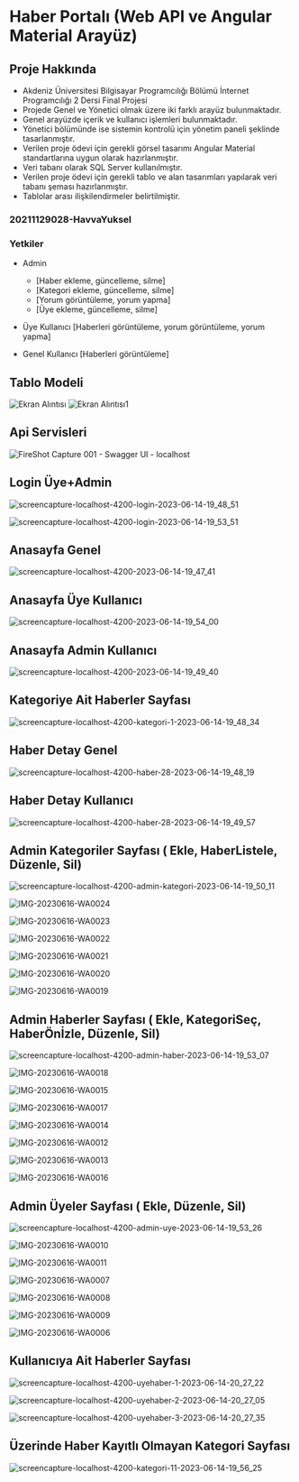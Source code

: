 # Haber Portalı (Web API ve Angular Material Arayüz)
## Proje Hakkında

- Akdeniz Üniversitesi Bilgisayar Programcılığı Bölümü İnternet Programcılığı 2 Dersi Final Projesi
- Projede Genel ve Yönetici olmak üzere iki farklı arayüz bulunmaktadır. 
- Genel arayüzde içerik ve kullanıcı işlemleri bulunmaktadır. 
- Yönetici bölümünde ise sistemin kontrolü için yönetim paneli şeklinde tasarlanmıştır.
- Verilen proje  ödevi  için  gerekli görsel  tasarımı Angular  Material standartlarına uygun  olarak hazırlanmıştır.
- Veri tabanı olarak SQL Server kullanılmıştır. 
- Verilen proje ödevi için gerekli tablo ve  alan  tasarımları  yapılarak  veri  tabanı  şeması  hazırlanmıştır.  
- Tablolar  arası ilişkilendirmeler  belirtilmiştir.


### 20211129028-HavvaYuksel

### Yetkiler
- Admin 
    * [Haber ekleme, güncelleme, silme]
    * [Kategori ekleme, güncelleme, silme]
    * [Yorum görüntüleme, yorum yapma]
    * [Üye ekleme, güncelleme, silme]

- Üye Kullanıcı [Haberleri görüntüleme, yorum görüntüleme, yorum yapma]

- Genel Kullanıcı [Haberleri görüntüleme]

## Tablo Modeli

![Ekran Alıntısı](https://user-images.githubusercontent.com/122538510/236784778-2a9af3e1-6324-4f54-b980-53faeb204133.PNG)
![Ekran Alıntısı1](https://user-images.githubusercontent.com/122538510/236784782-5b9b20af-99dc-425c-91ff-296578ee37c7.PNG)

## Api Servisleri

![FireShot Capture 001 - Swagger UI - localhost](https://user-images.githubusercontent.com/122538510/236784785-38a1482a-e86d-462d-9dca-b17ffea21a01.png)

## Login Üye+Admin

![screencapture-localhost-4200-login-2023-06-14-19_48_51](https://github.com/20211129028-HavvaYuksel/20211129028-HavvaYuksel_Final/assets/122538510/027bdbcd-4da7-4c5e-bf03-00630a83fabe)

![screencapture-localhost-4200-login-2023-06-14-19_53_51](https://github.com/20211129028-HavvaYuksel/20211129028-HavvaYuksel_Final/assets/122538510/cc035676-15ab-425e-92e4-094250cdaf43)

## Anasayfa Genel

![screencapture-localhost-4200-2023-06-14-19_47_41](https://github.com/20211129028-HavvaYuksel/20211129028-HavvaYuksel_Final/assets/122538510/c2c18557-f897-497b-8194-8208e5deb07a)

## Anasayfa Üye Kullanıcı

![screencapture-localhost-4200-2023-06-14-19_54_00](https://github.com/20211129028-HavvaYuksel/20211129028-HavvaYuksel_Final/assets/122538510/313e1d85-4e1d-496b-a505-e115f4e8e77a)

## Anasayfa Admin Kullanıcı

![screencapture-localhost-4200-2023-06-14-19_49_40](https://github.com/20211129028-HavvaYuksel/20211129028-HavvaYuksel_Final/assets/122538510/8a998b55-d751-43c0-a4e3-533643cd9c8c)

## Kategoriye Ait Haberler Sayfası

![screencapture-localhost-4200-kategori-1-2023-06-14-19_48_34](https://github.com/20211129028-HavvaYuksel/20211129028-HavvaYuksel_Final/assets/122538510/550e4b76-da3f-4bb8-9f52-e771e1ffa4d4)

## Haber Detay Genel

![screencapture-localhost-4200-haber-28-2023-06-14-19_48_19](https://github.com/20211129028-HavvaYuksel/20211129028-HavvaYuksel_Final/assets/122538510/2aa2850c-b3f5-40ba-81b0-523e3311d499)


## Haber Detay Kullanıcı

![screencapture-localhost-4200-haber-28-2023-06-14-19_49_57](https://github.com/20211129028-HavvaYuksel/20211129028-HavvaYuksel_Final/assets/122538510/bd4f72ac-57b8-4e85-aad3-7ed5079c04a9)


## Admin Kategoriler Sayfası ( Ekle, HaberListele, Düzenle, Sil)

![screencapture-localhost-4200-admin-kategori-2023-06-14-19_50_11](https://github.com/20211129028-HavvaYuksel/20211129028-HavvaYuksel_Final/assets/122538510/89cd8fff-98dd-4e41-86d6-e03209a574b4)

![IMG-20230616-WA0024](https://github.com/20211129028-HavvaYuksel/20211129028-HavvaYuksel_Final/assets/122538510/fa904475-f034-4a5f-9019-d8b0a7060b71)

![IMG-20230616-WA0023](https://github.com/20211129028-HavvaYuksel/20211129028-HavvaYuksel_Final/assets/122538510/cd6316c2-727b-45f5-bdf8-9796bf897462)

![IMG-20230616-WA0022](https://github.com/20211129028-HavvaYuksel/20211129028-HavvaYuksel_Final/assets/122538510/9bfaa710-c09a-4d80-8dd5-09bc9c2e4739)

![IMG-20230616-WA0021](https://github.com/20211129028-HavvaYuksel/20211129028-HavvaYuksel_Final/assets/122538510/79126800-501a-4f3f-b582-7314f3bf098f)

![IMG-20230616-WA0020](https://github.com/20211129028-HavvaYuksel/20211129028-HavvaYuksel_Final/assets/122538510/58a29611-41a9-4227-adf9-6e358c7e79c1)

![IMG-20230616-WA0019](https://github.com/20211129028-HavvaYuksel/20211129028-HavvaYuksel_Final/assets/122538510/8d5a2aae-443f-4675-bf42-1a15d7e753a6)


## Admin Haberler Sayfası ( Ekle, KategoriSeç, HaberÖnİzle, Düzenle, Sil)

![screencapture-localhost-4200-admin-haber-2023-06-14-19_53_07](https://github.com/20211129028-HavvaYuksel/20211129028-HavvaYuksel_Final/assets/122538510/1bc954c7-aba1-4ba9-86ba-5ab52423b3b5)

![IMG-20230616-WA0018](https://github.com/20211129028-HavvaYuksel/20211129028-HavvaYuksel_Final/assets/122538510/debdeecb-0fe8-46ea-84ef-9983b39c545a)

![IMG-20230616-WA0015](https://github.com/20211129028-HavvaYuksel/20211129028-HavvaYuksel_Final/assets/122538510/13baa01a-e439-4f36-b18a-d07056dad3d4)

![IMG-20230616-WA0017](https://github.com/20211129028-HavvaYuksel/20211129028-HavvaYuksel_Final/assets/122538510/2ec63fb6-dda3-498b-a596-87805461f6eb)

![IMG-20230616-WA0014](https://github.com/20211129028-HavvaYuksel/20211129028-HavvaYuksel_Final/assets/122538510/42fee3be-55be-4e24-8bea-c3ea98f51e14)

![IMG-20230616-WA0012](https://github.com/20211129028-HavvaYuksel/20211129028-HavvaYuksel_Final/assets/122538510/8b43a1b7-9617-476d-b27f-f32f2202c48f)


![IMG-20230616-WA0013](https://github.com/20211129028-HavvaYuksel/20211129028-HavvaYuksel_Final/assets/122538510/199df4b6-76a1-4227-b208-ffe91fc3984f)

![IMG-20230616-WA0016](https://github.com/20211129028-HavvaYuksel/20211129028-HavvaYuksel_Final/assets/122538510/00217de7-7656-45d6-aaf5-a0170dfa805d)

## Admin Üyeler Sayfası ( Ekle, Düzenle, Sil)

![screencapture-localhost-4200-admin-uye-2023-06-14-19_53_26](https://github.com/20211129028-HavvaYuksel/20211129028-HavvaYuksel_Final/assets/122538510/7539ce75-3ed7-4f7e-8e75-fe9baf0835bf)

![IMG-20230616-WA0010](https://github.com/20211129028-HavvaYuksel/20211129028-HavvaYuksel_Final/assets/122538510/c60998df-0ecb-46de-a5dd-214af9a50e01)

![IMG-20230616-WA0011](https://github.com/20211129028-HavvaYuksel/20211129028-HavvaYuksel_Final/assets/122538510/a68b37f8-7ac6-40ec-92a3-3f7a85e2e974)

![IMG-20230616-WA0007](https://github.com/20211129028-HavvaYuksel/20211129028-HavvaYuksel_Final/assets/122538510/9c87754f-1b47-4bae-95ce-dbf866b5a974)

![IMG-20230616-WA0008](https://github.com/20211129028-HavvaYuksel/20211129028-HavvaYuksel_Final/assets/122538510/3a0ac9d4-2301-4382-ae2c-fe26092b4188)

![IMG-20230616-WA0009](https://github.com/20211129028-HavvaYuksel/20211129028-HavvaYuksel_Final/assets/122538510/ebd38991-2051-47a0-a747-2efc39713232)

![IMG-20230616-WA0006](https://github.com/20211129028-HavvaYuksel/20211129028-HavvaYuksel_Final/assets/122538510/1114a54e-4661-4224-9088-46f50d2b0b58)

## Kullanıcıya Ait Haberler Sayfası

![screencapture-localhost-4200-uyehaber-1-2023-06-14-20_27_22](https://github.com/20211129028-HavvaYuksel/20211129028-HavvaYuksel_Final/assets/122538510/0e7b5bdf-de03-4306-9837-152803542054)

![screencapture-localhost-4200-uyehaber-2-2023-06-14-20_27_05](https://github.com/20211129028-HavvaYuksel/20211129028-HavvaYuksel_Final/assets/122538510/4f381ee8-1f93-4ae3-a7f5-be4621f73773)

![screencapture-localhost-4200-uyehaber-3-2023-06-14-20_27_35](https://github.com/20211129028-HavvaYuksel/20211129028-HavvaYuksel_Final/assets/122538510/9d2c138f-056b-4cda-b7c7-c370ac73e55c)

## Üzerinde Haber Kayıtlı Olmayan Kategori Sayfası

![screencapture-localhost-4200-kategori-11-2023-06-14-19_56_25](https://github.com/20211129028-HavvaYuksel/20211129028-HavvaYuksel_Final/assets/122538510/2fcaabcb-1ad1-48d5-aa3c-9562e090a46f)




